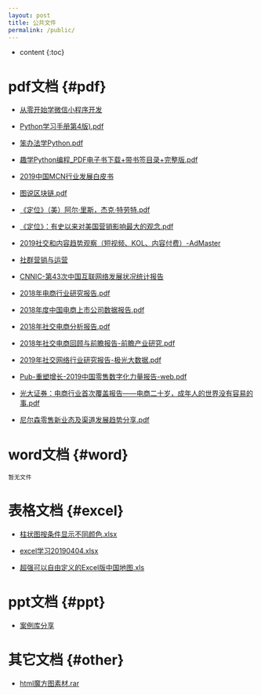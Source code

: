 ```yaml
---
layout: post
title: 公共文件
permalink: /public/
---
```


* content
{:toc}


pdf文档						{#pdf}
===================================

- [从零开始学微信小程序开发](/public/pdf/从零开始学微信小程序开发.pdf)

- [Python学习手册第4版).pdf](/public/pdf/Python学习手册第4版.pdf)

- [笨办法学Python.pdf](/public/pdf/笨办法学Python.pdf)

- [趣学Python编程_PDF电子书下载+带书签目录+完整版.pdf](/public/pdf/趣学Python编程_PDF电子书下载+带书签目录+完整版.pdf)

- [2019中国MCN行业发展白皮书](/public/pdf/2019中国MCN行业发展白皮书.pdf)

- [图说区块链.pdf](/public/pdf/图说区块链.pdf)

- [《定位》（美）阿尔·里斯，杰克·特劳特.pdf](/public/pdf/定位.pdf)

- [《定位》：有史以来对美国营销影响最大的观念.pdf](/public/pdf/定位：有史以来对美国营销影响最大的观念.pdf)

- [2019社交和内容趋势观察（短视频、KOL、内容付费）-AdMaster](/public/pdf/2019社交和内容趋势观察.pdf)

- [社群营销与运营](/public/pdf/社群营销与运营.pdf)

- [CNNIC-第43次中国互联网络发展状况统计报告](/public/pdf/CNNIC-第43次中国互联网络发展状况统计报告.pdf)

- [2018年电商行业研究报告.pdf](/public/pdf/2018年电商行业研究报告.pdf)

- [2018年度中国电商上市公司数据报告.pdf](/public/pdf/2018年度中国电商上市公司数据报告.pdf)

- [2018年社交电商分析报告.pdf](/public/pdf/2018年社交电商分析报告.pdf)

- [2018年社交电商回顾与前瞻报告-前瞻产业研究.pdf](/public/pdf/2018年社交电商回顾与前瞻报告-前瞻产业研究.pdf)

- [2019年社交网络行业研究报告-极光大数据.pdf](/public/pdf/2019年社交网络行业研究报告-极光大数据.pdf)

- [Pub-重塑增长-2019中国零售数字化力量报告-web.pdf](/public/pdf/Pub-重塑增长-2019中国零售数字化力量报告-web.pdf)

- [光大证券：电商行业首次覆盖报告——电商二十岁，成年人的世界没有容易的事.pdf](/public/pdf/光大证券-电商二十岁,成年人的世界没有容易的事.pdf)

- [尼尔森零售新业态及渠道发展趋势分享.pdf](/public/pdf/尼尔森零售新业态及渠道发展趋势分享.pdf)


word文档						{#word}
===================================
	暂无文件


表格文档						{#excel}
===================================

- [柱状图按条件显示不同颜色.xlsx](/public/excel/柱状图按条件显示不同颜色.xlsx)

- [excel学习20190404.xlsx](/public/excel/excel学习20190404.xlsx)

- [超强可以自由定义的Excel版中国地图.xls](/public/excel/超强可以自由定义的Excel版中国地图.xls)


ppt文档						{#ppt}
===================================

- [案例库分享](/public/ppt/案例库分享.pptx)


其它文档						{#other}
===================================
- [html魔方图素材.rar](/public/other/img.rar)


